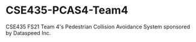 # CSE435-PCAS4-Team4
CSE435 FS21 Team 4's Pedestrian Collision Avoidance System sponsored by Dataspeed Inc.
